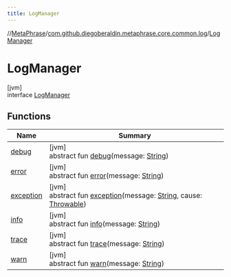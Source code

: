 ```yaml
---
title: LogManager
---
```

//[MetaPhrase](../../../index.html)/[com.github.diegoberaldin.metaphrase.core.common.log](../index.html)/[LogManager](index.html)



# LogManager



[jvm]\
interface [LogManager](index.html)



## Functions


| Name | Summary |
|---|---|
| [debug](debug.html) | [jvm]<br>abstract fun [debug](debug.html)(message: [String](https://kotlinlang.org/api/latest/jvm/stdlib/kotlin/-string/index.html)) |
| [error](error.html) | [jvm]<br>abstract fun [error](error.html)(message: [String](https://kotlinlang.org/api/latest/jvm/stdlib/kotlin/-string/index.html)) |
| [exception](exception.html) | [jvm]<br>abstract fun [exception](exception.html)(message: [String](https://kotlinlang.org/api/latest/jvm/stdlib/kotlin/-string/index.html), cause: [Throwable](https://kotlinlang.org/api/latest/jvm/stdlib/kotlin/-throwable/index.html)) |
| [info](info.html) | [jvm]<br>abstract fun [info](info.html)(message: [String](https://kotlinlang.org/api/latest/jvm/stdlib/kotlin/-string/index.html)) |
| [trace](trace.html) | [jvm]<br>abstract fun [trace](trace.html)(message: [String](https://kotlinlang.org/api/latest/jvm/stdlib/kotlin/-string/index.html)) |
| [warn](warn.html) | [jvm]<br>abstract fun [warn](warn.html)(message: [String](https://kotlinlang.org/api/latest/jvm/stdlib/kotlin/-string/index.html)) |

